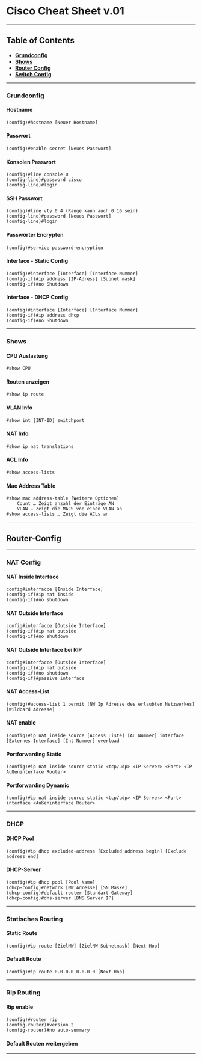 # Cisco Cheat Sheet v.01
---
## Table of Contents
- **[Grundconfig](#)**
- **[Shows](#)**
- **[Router Config](#)**
- **[Switch Config](#)**
---
### Grundconfig
#### Hostname  
```
(config)#hostname [Neuer Hostname]
```
#### Passwort
```
(config)#enable secret [Neues Passwort]
```
#### Konsolen Passwort
```
(config)#line console 0
(config-line)#password cisco
(config-line)#login
```
#### SSH Passwort
```
(config)#line vty 0 4 (Range kann auch 0 16 sein)
(config-line)#password [Neues Passwort]
(config-line)#login 
```
#### Passwörter Encrypten
```
(config)#service password-encryption
```
#### Interface - Static Config
```
(config)#interface [Interface] [Interface Nummer]
(config-if)#ip address [IP-Adress] [Subnet mask]
(config-if)#no Shutdown
```
#### Interface - DHCP Config
```
(config)#interface [Interface] [Interface Nummer]
(config-if)#ip address dhcp
(config-if)#no Shutdown
```
---
### Shows
#### CPU Auslastung
```
#show CPU
```
#### Routen anzeigen
```
#show ip route
```
#### VLAN Info
```
#show int [INT-ID] switchport
```
#### NAT Info
```
#show ip nat translations
```
#### ACL Info
```
#show access-lists
```
#### Mac Address Table
```
#show mac address-table [Weitere Optionen]
    Count … Zeigt anzahl der Einträge AN
    VLAN … Zeigt die MACS von einen VLAN an
#show access-lists … Zeigt die ACLs an
```
---
## Router-Config
---
### NAT Config
#### NAT Inside Interface
```
config#interfacce [Inside Interface]
(config-if)#ip nat inside
(config-if)#no shutdown
```
#### NAT Outside Interface
```
config#interfacce [Outside Interface]
(config-if)#ip nat outside
(config-if)#no shutdown
```
#### NAT Outside Interface bei RIP
```
config#interfacce [Outside Interface]
(config-if)#ip nat outside
(config-if)#no shutdown
(config-if)#passive interface
```
#### NAT Access-List
```
(config)#access-list 1 permit [NW Ip Adresse des erlaubten Netzwerkes] [Wildcard Adresse]
```
#### NAT enable 
```
(config)#ip nat inside source [Access Liste] [AL Nummer] interface [Externes Interface] [Int Nummer] overload
```
#### Portforwarding Static
```
(config)#ip nat inside source static <tcp/udp> <IP Server> <Port> <IP Außeninterface Router>
```
#### Portforwarding Dynamic
```
(config)#ip nat inside source static <tcp/udp> <IP Server> <Port> interface <Außeninterface Router>
```
---
### DHCP
#### DHCP Pool
```
(config)#ip dhcp excluded-address [Excluded address begin] [Exclude address end]
```
#### DHCP-Server
```
(config)#ip dhcp pool [Pool Name]
(dhcp-config)#network [NW Adresse] [SN Maske]
(dhcp-config)#default-router [Standart Gateway]
(dhcp-config)#dns-server [DNS Server IP]
```
---
### Statisches Routing
#### Static Route
```
(config)#ip route [ZielNW] [ZielNW Subnetmask] [Next Hop]
```
#### Default Route
```
(config)#ip route 0.0.0.0 0.0.0.0 [Next Hop]
```
---
### Rip Routing
#### Rip enable
```
(config)#router rip
(config-router)#version 2
(config-router)#no auto-summary
```
#### Default Routen weitergeben
---


<!-- ## Switch-Config
---
### VLAN -->

